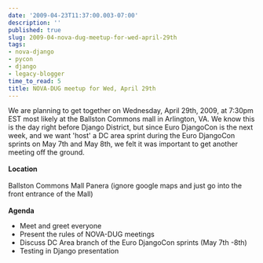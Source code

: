 ```yaml
---
date: '2009-04-23T11:37:00.003-07:00'
description: ''
published: true
slug: 2009-04-nova-dug-meetup-for-wed-april-29th
tags:
- nova-django
- pycon
- django
- legacy-blogger
time_to_read: 5
title: NOVA-DUG meetup for Wed, April 29th
---
```


We are planning to get together on Wednesday, April 29th, 2009, at 7:30pm EST most likely at the Ballston Commons mall in Arlington, VA. We know this is the day right before Django District, but since Euro DjangoCon is the next week, and we want 'host' a DC area sprint during the Euro DjangoCon sprints on May 7th and May 8th, we felt it was important to get another meeting off the ground.<br /><br /><span style="font-weight: bold;"> Location</span><br /><br />Ballston Commons Mall Panera (ignore google maps and just go into the front entrance of the Mall)<br /><br /><span style="font-weight: bold;"> Agenda</span><br /><ul><li>Meet and greet everyone</li><li> Present the rules of NOVA-DUG meetings</li><li> Discuss DC Area branch of the Euro DjangoCon sprints (May 7th -8th)</li><li>Testing in Django presentation</li></ul>